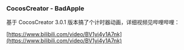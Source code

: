 ### CocosCreator - BadApple
基于 CocosCreator 3.0.1 版本搞了个计时器动画，详细视频见哔哩哔哩：

[https://www.bilibili.com/video/BV1yi4y1A7nk](https://www.bilibili.com/video/BV1yi4y1A7nk)

